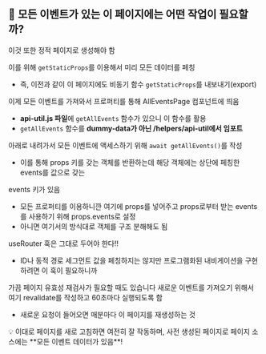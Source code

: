 ## 📌 모든 이벤트가 있는 이 페이지에는 어떤 작업이 필요할까?

이것 또한 정적 페이지로 생성해야 함

이를 위해 `getStaticProps`를 이용해서 미리 모든 데이터를 페칭

- 즉, 이전과 같이 이 페이지에도 비동기 함수 `getStaticProps`를 내보내기(export)

이제 모든 이벤트를 가져와서 프로퍼티를 통해 AllEventsPage 컴포넌트에 띄움

- **api-util.js 파일**에 `getAllEvents` 함수가 있으니 이 함수를 활용
- `getAllEvents` 함수를 **dummy-data가 아닌 /helpers/api-util에서 임포트**

아래로 내려가서 모든 이벤트에 액세스하기 위해 `await getAllEvents()`를 작성

- 이를 통해 props 키를 갖는 객체를 반환하는데 해당 객체에는 상단에 페칭한 events를 값으로 갖는

events 키가 있음

- 모든 프로퍼티를 이용하니깐 여기에 props를 넣어주고 props로부터 받는 events를 사용하기 위해 props.events로 설정
- 아니면 여기서의 방식대로 객체를 구조 분해해도 됨

useRouter 훅은 그대로 두어야 한다‼️

- ID나 동적 경로 세그먼트 값을 페칭하지는 않지만 프로그램화된 내비게이션을 구현하려면 이 훅이 필요하니까

가끔 페이지 유효성 재검사가 필요할 때도 있습니다 새로운 이벤트를 가져오기 위해서 여기 revalidate를 작성하고 60초마다 실행되도록 함

- 새로운 요청이 들어오면 매분마다 이 페이지를 재생성하는 것

<aside>
💡 이대로 페이지를 새로 고침하면 여전히 잘 작동하며, 사전 생성된 페이지로 페이지 소스에는 **모든 이벤트 데이터가 있음**!

</aside>
